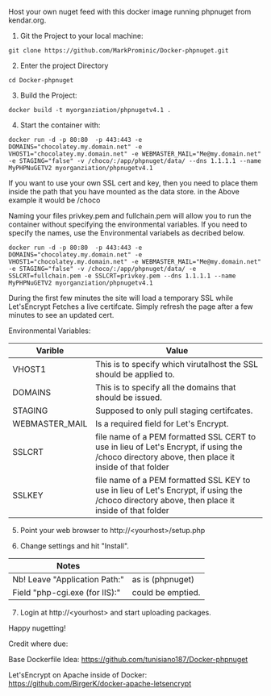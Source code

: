 Host your own nuget feed with this docker image running phpnuget from kendar.org.

1. Git the Project to your local machine:
```
git clone https://github.com/MarkProminic/Docker-phpnuget.git
```
2. Enter the project Directory
```
cd Docker-phpnuget
```
3. Build the Project:
```
docker build -t myorganziation/phpnugetv4.1 .
```
4.  Start the container with:
```
docker run -d -p 80:80  -p 443:443 -e DOMAINS="chocolatey.my.domain.net" -e VHOST1="chocolatey.my.domain.net" -e WEBMASTER_MAIL="Me@my.domain.net" -e STAGING="false" -v /choco/:/app/phpnuget/data/ --dns 1.1.1.1 --name MyPHPNuGETV2 myorganziation/phpnugetv4.1
```

If you want to use your own SSL cert and key, then you need to place them inside the path that you have mounted as the data store. in the Above example it would be  /choco 

Naming your files privkey.pem and fullchain.pem  will allow you to run the container without specifying the environmental variables. If you need to specify the names, use the Environmental variabels as decribed below.

```
docker run -d -p 80:80  -p 443:443 -e DOMAINS="chocolatey.my.domain.net" -e VHOST1="chocolatey.my.domain.net" -e WEBMASTER_MAIL="Me@my.domain.net" -e STAGING="false" -v /choco/:/app/phpnuget/data/ -e SSLCRT=fullchain.pem -e SSLCRT=privkey.pem --dns 1.1.1.1 --name MyPHPNuGETV2 myorganziation/phpnugetv4.1
```

During the first few minutes the site will load a temporary SSL while Let'sEncrypt Fetches a live certifcate. Simply refresh the page after a few minutes to see an updated cert.

Environmental Variables:

| Varible  | Value |
| ------------- | ------------- |
| VHOST1 | This is to specify which virutalhost the SSL should be applied to. |
| DOMAINS | This is to specify all the domains that should be issued. |
| STAGING | Supposed to only pull staging certifcates. |
| WEBMASTER_MAIL | Is a required field for Let's Encrypt. |
| SSLCRT | file name of a PEM formatted SSL CERT to use in lieu of Let's Encrypt, if using the /choco directory above, then place it inside of that folder |
| SSLKEY | file name of a PEM formatted SSL KEY to use in lieu of Let's Encrypt, if using the /choco directory above, then place it inside of that folder |


5. Point your web browser to http://\<yourhost\>/setup.php

6. Change settings and hit "Install".


| Notes |  |
| ------------- | ------------- |
| Nb! Leave "Application Path:" | as is (phpnuget) |
| Field "php-cgi.exe (for IIS):" | could be emptied. |
 
7. Login at http://\<yourhost\> and start uploading packages.

Happy nugetting!

Credit where due:

Base Dockerfile Idea: https://github.com/tunisiano187/Docker-phpnuget

Let'sEncrypt on Apache inside of Docker: https://github.com/BirgerK/docker-apache-letsencrypt

